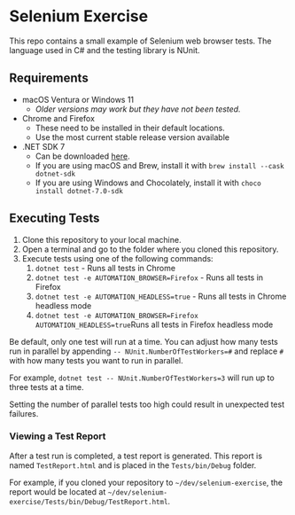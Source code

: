 # Selenium Exercise

This repo contains a small example of Selenium web browser tests. The language used in C# and 
the testing library is NUnit.

## Requirements

- macOS Ventura or Windows 11
  - _Older versions may work but they have not been tested._
- Chrome and Firefox
  - These need to be installed in their default locations.
  - Use the most current stable release version available
- .NET SDK 7
  - Can be downloaded [here](https://dotnet.microsoft.com/en-us/download/dotnet/7.0).
  - If you are using macOS and Brew, install it with `brew install --cask dotnet-sdk`
  - If you are using Windows and Chocolately, install it with `choco install dotnet-7.0-sdk`

## Executing Tests

1. Clone this repository to your local machine.
2. Open a terminal and go to the folder where you cloned this repository.
3. Execute tests using one of the following commands:
   1. `dotnet test` - Runs all tests in Chrome
   2. `dotnet test -e AUTOMATION_BROWSER=Firefox` - Runs all tests in Firefox 
   3. `dotnet test -e AUTOMATION_HEADLESS=true` - Runs all tests in Chrome headless mode
   4. `dotnet test -e AUTOMATION_BROWSER=Firefox AUTOMATION_HEADLESS=true`Runs all tests in Firefox headless mode

Be default, only one test will run at a time. You can adjust how many tests run in parallel by 
appending `-- NUnit.NumberOfTestWorkers=#` and replace `#` with how many tests you want to run in parallel.

For example, `dotnet test -- NUnit.NumberOfTestWorkers=3` will run up to three tests at a time.

Setting the number of parallel tests too high could result in unexpected test failures.

### Viewing a Test Report

After a test run is completed, a test report is generated. This report is named `TestReport.html` 
and is placed in the `Tests/bin/Debug` folder.

For example, if you cloned your repository to `~/dev/selenium-exercise`, the report would be located 
at `~/dev/selenium-exercise/Tests/bin/Debug/TestReport.html`.